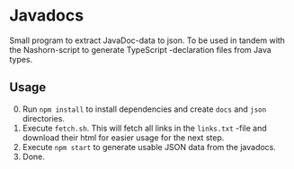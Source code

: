 # Javadocs

Small program to extract JavaDoc-data to json. To be used in tandem with the Nashorn-script to generate TypeScript -declaration files from Java types.

## Usage

0. Run `npm install` to install dependencies and create `docs` and `json` directories.
1. Execute `fetch.sh`. This will fetch all links in the `links.txt` -file and download their html for easier usage for the next step.
2. Execute `npm start` to generate usable JSON data from the javadocs.
3. Done.